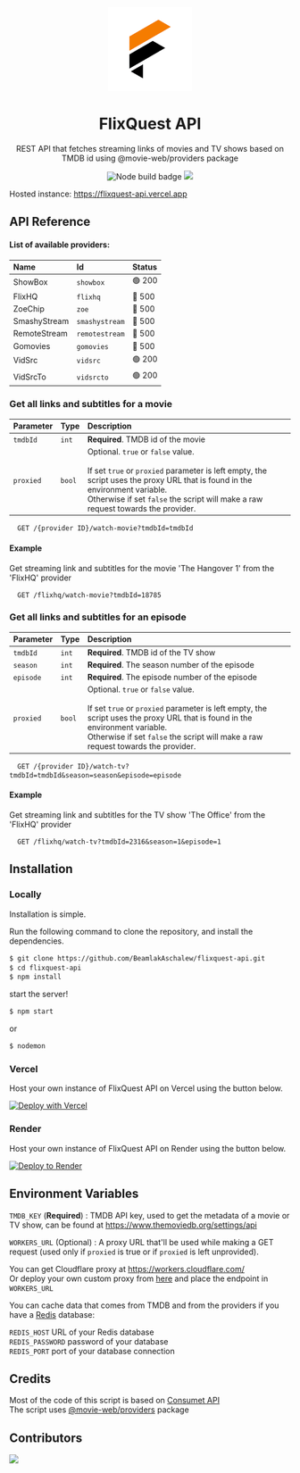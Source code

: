 <p align="center">
    <img alt="Consumet" src="https://raw.githubusercontent.com/BeamlakAschalew/beamlakaschalew.github.io/main/cinemax/res/assets/images/logo.png" width="150">
</p>
<h1 align="center">FlixQuest API</h1>

<p align="center">REST API that fetches streaming links of movies and TV shows based on TMDB id using @movie-web/providers package</p>

<p align="center"><a src="https://github.com/BeamlakAschalew/flixquest-api/actions/workflows/node.js.yml"><img src="https://github.com/BeamlakAschalew/flixquest-api/actions/workflows/node.js.yml/badge.svg" alt="Node build badge"></a>
<a src="https://github.com/BeamlakAschalew/flixquest-api/blob/main/LICENSE"><img src="https://img.shields.io/github/license/BeamlakAschalew/flixquest-api"></img></a>
</p>

Hosted instance: https://flixquest-api.vercel.app

## API Reference

#### List of available providers:

| Name         | Id             | Status   |
| :----------- | :------------- | :------- |
| ShowBox      | `showbox`      | 🟢 200   |
| FlixHQ       | `flixhq`       | 🔴 500   |
| ZoeChip      | `zoe`          | 🔴 500   |
| SmashyStream | `smashystream` | 🔴 500   |
| RemoteStream | `remotestream` | 🔴 500   |
| Gomovies     | `gomovies`     | 🔴 500   |
| VidSrc       | `vidsrc`       | 🟢 200   |
| VidSrcTo     | `vidsrcto`     | 🟢 200   |

### Get all links and subtitles for a movie

| Parameter | Type   | Description                                                                                                                                                                                                                                                  |
| :-------- | :----- | :----------------------------------------------------------------------------------------------------------------------------------------------------------------------------------------------------------------------------------------------------------- |
| `tmdbId`  | `int`  | **Required**. TMDB id of the movie                                                                                                                                                                                                                           |
| `proxied` | `bool` | Optional. `true` or `false` value.<br><br>If set `true` or `proxied` parameter is left empty, the script uses the proxy URL that is found in the environment variable.<br/>Otherwise if set `false` the script will make a raw request towards the provider. |

```http
  GET /{provider ID}/watch-movie?tmdbId=tmdbId
```

#### Example

Get streaming link and subtitles for the movie 'The Hangover 1' from the 'FlixHQ' provider

```http
  GET /flixhq/watch-movie?tmdbId=18785
```

### Get all links and subtitles for an episode

| Parameter | Type   | Description                                                                                                                                                                                                                                                  |
| :-------- | :----- | :----------------------------------------------------------------------------------------------------------------------------------------------------------------------------------------------------------------------------------------------------------- |
| `tmdbId`  | `int`  | **Required**. TMDB id of the TV show                                                                                                                                                                                                                         |
| `season`  | `int`  | **Required**. The season number of the episode                                                                                                                                                                                                               |
| `episode` | `int`  | **Required**. The episode number of the episode                                                                                                                                                                                                              |
| `proxied` | `bool` | Optional. `true` or `false` value.<br><br>If set `true` or `proxied` parameter is left empty, the script uses the proxy URL that is found in the environment variable.<br/>Otherwise if set `false` the script will make a raw request towards the provider. |

```http
  GET /{provider ID}/watch-tv?tmdbId=tmdbId&season=season&episode=episode
```

#### Example

Get streaming link and subtitles for the TV show 'The Office' from the 'FlixHQ' provider

```http
  GET /flixhq/watch-tv?tmdbId=2316&season=1&episode=1
```

## Installation

### Locally

Installation is simple.

Run the following command to clone the repository, and install the dependencies.

```sh
$ git clone https://github.com/BeamlakAschalew/flixquest-api.git
$ cd flixquest-api
$ npm install
```

start the server!

```sh
$ npm start
```
or

```sh
$ nodemon
```

### Vercel

Host your own instance of FlixQuest API on Vercel using the button below.

[![Deploy with Vercel](https://vercel.com/button)](https://vercel.com/new/clone?repository-url=https%3A%2F%2Fgithub.com%BeamlakAschalew%2Fflixquest-api)

### Render

Host your own instance of FlixQuest API on Render using the button below.

[![Deploy to Render](https://render.com/images/deploy-to-render-button.svg)](https://render.com/deploy?repo=https://github.com/BeamlakAschalew/flixquest-api)

## Environment Variables

`TMDB_KEY` (**Required**) : TMDB API key, used to get the metadata of a movie or TV show, can be found at https://www.themoviedb.org/settings/api

`WORKERS_URL` (Optional) : A proxy URL that'll be used while making a GET request (used only if `proxied` is true or if `proxied` is left unprovided).

You can get Cloudflare proxy at https://workers.cloudflare.com/<br>
Or deploy your own custom proxy from [here](https://github.com/movie-web/simple-proxy) and place the endpoint in `WORKERS_URL` 

You can cache data that comes from TMDB and from the providers if you have a [Redis](https://redis.com) database:

`REDIS_HOST` URL of your Redis database<br>
`REDIS_PASSWORD` password of your database<br>
`REDIS_PORT` port of your database connection


## Credits
Most of the code of this script is based on [Consumet API](https://github.com/consumet/api.consumet.org/)<br>
The script uses [@movie-web/providers](https://www.npmjs.com/package/@movie-web/providers) package
## Contributors
<a href="https://github.com/beamlakaschalew/flixquest-api/graphs/contributors">
  <img src="https://contrib.rocks/image?repo=beamlakaschalew/flixquest-api" />
</a>


